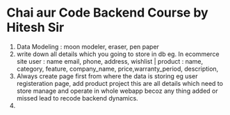 # Chai aur Code Backend Course by Hitesh Sir

1. Data Modeling : moon modeler, eraser, pen paper
2. write down all details which you going to store in db eg. In ecommerce site user : name email, phone, address, wishlist | product : name, category, feature, company_name, price,warranty_period, description,
3. Always create page first from where the data is storing eg user registeration page, add product project this are all details which need to store manage and operate in whole webapp becoz any thing added or missed lead to recode backend dynamics.
4.

##
